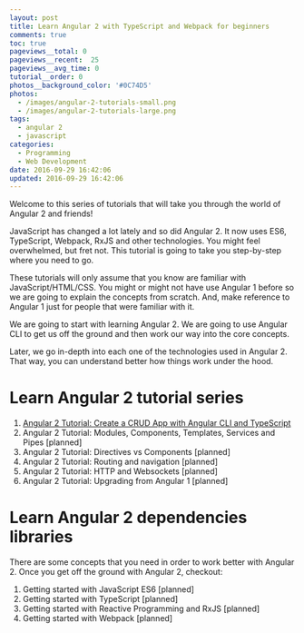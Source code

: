 ```yaml
---
layout: post
title: Learn Angular 2 with TypeScript and Webpack for beginners
comments: true
toc: true
pageviews__total: 0
pageviews__recent:  25
pageviews__avg_time: 0
tutorial__order: 0
photos__background_color: '#0C74D5'
photos:
  - /images/angular-2-tutorials-small.png
  - /images/angular-2-tutorials-large.png
tags:
  - angular 2
  - javascript
categories:
  - Programming
  - Web Development
date: 2016-09-29 16:42:06
updated: 2016-09-29 16:42:06
---
```

Welcome to this series of tutorials that will take you through the world of Angular 2 and friends!

JavaScript has changed a lot lately and so did Angular 2. It now uses ES6, TypeScript, Webpack, RxJS and other technologies.
You might feel overwhelmed, but fret not. This tutorial is going to take you step-by-step where you need to go.

These tutorials will only assume that you know are familiar with JavaScript/HTML/CSS. You might or might not have use Angular 1 before so we are going to explain the concepts from scratch. And, make reference to Angular 1 just for people that were familiar with it.

We are going to start with learning Angular 2. We are going to use Angular CLI to get us off the ground and then work our way into the core concepts.

Later, we go in-depth into each one of the technologies used in Angular 2. That way, you can understand better how things work under the hood.

# Learn Angular 2 tutorial series

1. [Angular 2 Tutorial: Create a CRUD App with Angular CLI and TypeScript](/blog/2016/10/01/Angular-2-Tutorial-Create-a-CRUD-App-with-Angular-CLI-and-TypeScript/)
1. Angular 2 Tutorial: Modules, Components, Templates, Services and Pipes  [planned]
1. Angular 2 Tutorial: Directives vs Components [planned]
1. Angular 2 Tutorial: Routing and navigation [planned]
1. Angular 2 Tutorial: HTTP and Websockets [planned]
1. Angular 2 Tutorial: Upgrading from Angular 1 [planned]


# Learn Angular 2 dependencies libraries

There are some concepts that you need in order to work better with Angular 2.
Once you get off the ground with Angular 2, checkout:

1. Getting started with JavaScript ES6 [planned]
1. Getting started with TypeScript [planned]
1. Getting started with Reactive Programming and RxJS [planned]
1. Getting started with Webpack [planned]

